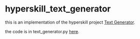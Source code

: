 # hyperskill_text_generator

this is an implementation of the hyperskill project [Text Generator](https://hyperskill.org/projects/134).  

the code is in text_generator.py [here](/code).
